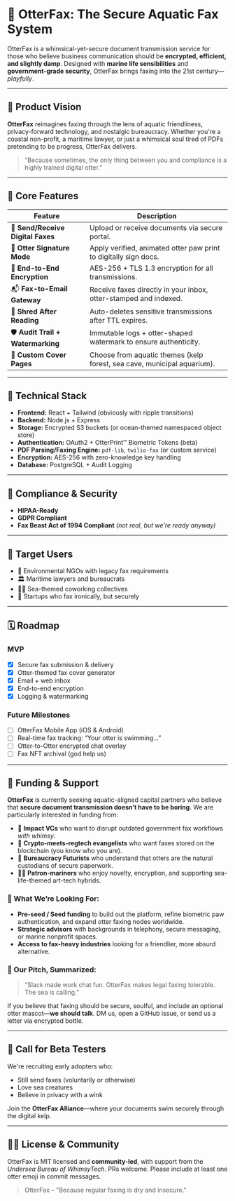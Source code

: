 # 📠 OtterFax: The Secure Aquatic Fax System

OtterFax is a whimsical-yet-secure document transmission service for those who believe business communication should be **encrypted, efficient, and slightly damp**. Designed with **marine life sensibilities** and **government-grade security**, OtterFax brings faxing into the 21st century—*playfully*.

---

## 🌊 Product Vision

**OtterFax** reimagines faxing through the lens of aquatic friendliness, privacy-forward technology, and nostalgic bureaucracy. Whether you're a coastal non-profit, a maritime lawyer, or just a whimsical soul tired of PDFs pretending to be progress, OtterFax delivers.

> “Because sometimes, the only thing between you and compliance is a highly trained digital otter.”

---

## 🛟 Core Features

| Feature                        | Description                                                                 |
|-------------------------------|-----------------------------------------------------------------------------|
| 📑 **Send/Receive Digital Faxes** | Upload or receive documents via secure portal.                             |
| 🦦 **Otter Signature Mode**      | Apply verified, animated otter paw print to digitally sign docs.            |
| 🔐 **End-to-End Encryption**     | AES-256 + TLS 1.3 encryption for all transmissions.                        |
| 📬 **Fax-to-Email Gateway**      | Receive faxes directly in your inbox, otter-stamped and indexed.           |
| 🧼 **Shred After Reading**       | Auto-deletes sensitive transmissions after TTL expires.                    |
| 🛡️ **Audit Trail + Watermarking** | Immutable logs + otter-shaped watermark to ensure authenticity.            |
| 🎨 **Custom Cover Pages**        | Choose from aquatic themes (kelp forest, sea cave, municipal aquarium).    |

---

## 🔧 Technical Stack

- **Frontend:** React + Tailwind (obviously with ripple transitions)
- **Backend:** Node.js + Express
- **Storage:** Encrypted S3 buckets (or ocean-themed namespaced object store)
- **Authentication:** OAuth2 + OtterPrint™ Biometric Tokens (beta)
- **PDF Parsing/Faxing Engine:** `pdf-lib`, `twilio-fax` (or custom service)
- **Encryption:** AES-256 with zero-knowledge key handling
- **Database:** PostgreSQL + Audit Logging

---

## 🔐 Compliance & Security

- **HIPAA-Ready**
- **GDPR Compliant**
- **Fax Beast Act of 1994 Compliant** *(not real, but we’re ready anyway)*

---

## 🎯 Target Users

- 🧾 Environmental NGOs with legacy fax requirements  
- 🏛️ Maritime lawyers and bureaucrats  
- 🧜‍♀️ Sea-themed coworking collectives  
- 💼 Startups who fax ironically, but securely  

---

## 🗓️ Roadmap

### MVP
- [x] Secure fax submission & delivery
- [x] Otter-themed fax cover generator
- [x] Email + web inbox
- [x] End-to-end encryption
- [x] Logging & watermarking

### Future Milestones
- [ ] OtterFax Mobile App (iOS & Android)
- [ ] Real-time fax tracking: “Your otter is swimming…”
- [ ] Otter-to-Otter encrypted chat overlay
- [ ] Fax NFT archival (god help us)

---

## 💸 Funding & Support

**OtterFax** is currently seeking aquatic-aligned capital partners who believe that **secure document transmission doesn’t have to be boring**. We are particularly interested in funding from:

- 🦦 **Impact VCs** who want to disrupt outdated government fax workflows *with whimsy*.
- 🌊 **Crypto-meets-regtech evangelists** who want faxes stored on the blockchain (you know who you are).
- 🐚 **Bureaucracy Futurists** who understand that otters are the natural custodians of secure paperwork.
- 🧜‍♀️ **Patron-mariners** who enjoy novelty, encryption, and supporting sea-life-themed art-tech hybrids.

### 🧾 What We’re Looking For:
- **Pre-seed / Seed funding** to build out the platform, refine biometric paw authentication, and expand otter faxing nodes worldwide.
- **Strategic advisors** with backgrounds in telephony, secure messaging, or marine nonprofit spaces.
- **Access to fax-heavy industries** looking for a friendlier, more absurd alternative.

### 💼 Our Pitch, Summarized:
> “Slack made work chat fun. OtterFax makes legal faxing tolerable. The sea is calling.”

If you believe that faxing should be secure, soulful, and include an optional otter mascot—**we should talk**. DM us, open a GitHub issue, or send us a letter via encrypted bottle.

---

## 💌 Call for Beta Testers

We're recruiting early adopters who:
- Still send faxes (voluntarily or otherwise)
- Love sea creatures
- Believe in privacy with a wink

Join the **OtterFax Alliance**—where your documents swim securely through the digital kelp.

---

## 🧜‍♂️ License & Community

OtterFax is MIT licensed and **community-led**, with support from the *Undersea Bureau of WhimsyTech*. PRs welcome. Please include at least one otter emoji in commit messages.

> OtterFax – "Because regular faxing is dry and insecure."